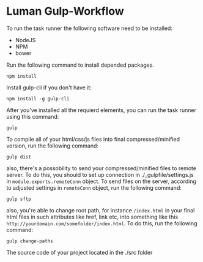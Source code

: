 # Luman Gulp-Workflow #

To run the task runner the following software need to be installed:
- NodeJS
- NPM
- bower

Run the following command to install depended packages.

```
npm install
```

Install gulp-cli if you don't have it:

```
npm install -g gulp-cli
```

After you've installed all the requierd elements, you can run the task runner using this command:

```
gulp
```

To compile all of your html/css/js files into final compressed/minified version, run the following command:

```
gulp dist
```

also, there's a possobility to send your compressed/minified files to remote server. To do this, you should to set up connection in ./_gulpfile/settings.js in `module.exports.remoteConn` object.
To send files on the server, according to adjusted settings in `remoteConn` object, run the following command:

```
gulp sftp
```

also, you're able to change root path, for instance `/index.html` in your final html files in such attributes like href, link etc, into something like this `http://yourdomain.com/somefolder/index.html`. To do this, run the following command:

```
gulp change-paths
```

The source code of your project located in the ./src folder